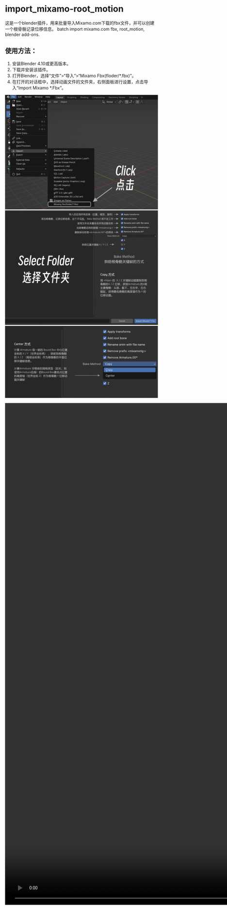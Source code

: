 # import_mixamo-root_motion
这是一个blender插件，用来批量导入Mixamo.com下载的fbx文件，并可以创建一个根骨骼记录位移信息。
batch import mixamo.com fbx, root_motion, blender add-ons.

## 使用方法：
1. 安装Blender 4.10或更高版本。
2. 下载并安装该插件。
3. 打开Blender，选择“文件”>“导入”>“Mixamo Fbx(floder/*.fbx)”。
4. 在打开的对话框中，选择动画文件的文件夹，右侧面板进行设置，点击导入“Import Mixamo *.Fbx”。

![001](./description/001.png)
![002](./description/002.png)
![003](./description/003.png)

<video src="./description/anim.mp4"  width='2530' height='1656' controls>
</video>